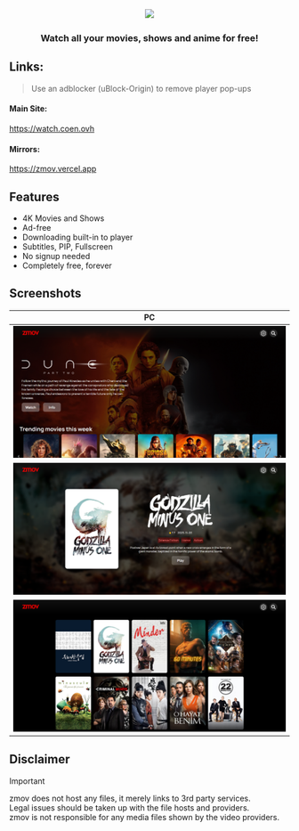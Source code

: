 <div align="center"> 
<image src="./assets/logo.png" width="300"/>

### Watch all your movies, shows and anime for free!
</div>

## Links:
> Use an adblocker (uBlock-Origin) to remove player pop-ups
#### Main Site:
https://watch.coen.ovh 
#### Mirrors:
https://zmov.vercel.app

## Features
- 4K Movies and Shows
- Ad-free
- Downloading built-in to player
- Subtitles, PIP, Fullscreen
- No signup needed
- Completely free, forever

## Screenshots

| PC                                                        | 
| -------------------------------------------------------------- | 
| ![home](./screenshots/home-28-05.png) | 
| ![info](./screenshots/info-28-05.png) | 
| ![search](./screenshots/search-28-05.png) |

## Disclaimer

> [!IMPORTANT]
>
> zmov does not host any files, it merely links to 3rd party services.  
> Legal issues should be taken up with the file hosts and providers.  
> zmov is not responsible for any media files shown by the video providers.
